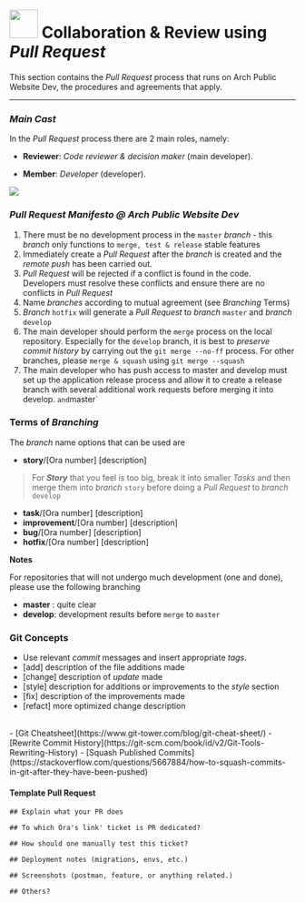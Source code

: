 # <img src="https://media.giphy.com/media/LnQjpWaON8nhr21vNW/giphy.gif" width="50"> Collaboration & Review using *Pull Request*

This section contains the *Pull Request* process that runs on Arch Public Website Dev, the procedures and agreements that apply.

---

### *Main Cast*

In the *Pull Request* process there are 2 main roles, namely:

- **Reviewer**: *Code reviewer & decision maker* (main developer).
<!-- - **QA**: *Feature/function reviewer*. -->
- **Member**: *Developer* (developer).

![](https://static.pbahotels.com/Assets/images/Hotel/exterior/d62e3d6a1766e1d3c8a7e478bddd78a3cd3f8fae.png)

### *Pull Request Manifesto @ Arch Public Website Dev*

1. There must be no development process in the `master` *branch* - this *branch* only functions to `merge, test & release` stable features
2. Immediately create a *Pull Request* after the *branch* is created and the *remote push* has been carried out.
3. *Pull Request* will be rejected if a conflict is found in the code. Developers must resolve these conflicts and ensure there are no conflicts in *Pull Request*
4. Name *branches* according to mutual agreement (see *Branching* Terms)
5. *Branch* `hotfix` will generate a *Pull Request* to *branch* `master` and *branch* `develop`
6. The main developer should perform the `merge` process on the local repository. Especially for the `develop` branch, it is best to *preserve commit history* by carrying out the `git merge --no-ff` process. For other branches, please `merge & squash` using `git merge --squash`
7. The main developer who has push access to master and develop must set up the application release process and allow it to create a release branch with several additional work requests before merging it into develop. ` and `master`

### Terms of *Branching*

The *branch* name options that can be used are

- **story**/[Ora number] [description]

> For ***Story*** that you feel is too big, break it into smaller *Tasks* and then merge them into *branch* `story` before doing a *Pull Request* to *branch* `develop`

- **task**/[Ora number] [description]
- **improvement**/[Ora number] [description]
- **bug**/[Ora number] [description]
- **hotfix**/[Ora number] [description]

**Notes**

For repositories that will not undergo much development (one and done), please use the following branching

- **master** : quite clear
- **develop**: development results before `merge` to `master`
<!-- - **latest** : all development will be done on this branch and a PR will be created to `develop` -->

### Git Concepts

- Use relevant *commit* messages and insert appropriate *tags*.
- [add] description of the file additions made
- [change] description of *update* made
- [style] description for additions or improvements to the *style* section
- [fix] description of the improvements made
- [refact] more optimized change description
</br>
- [Git Cheatsheet](https://www.git-tower.com/blog/git-cheat-sheet/)
- [Rewrite Commit History](https://git-scm.com/book/id/v2/Git-Tools-Rewriting-History)
- [Squash Published Commits](https://stackoverflow.com/questions/5667884/how-to-squash-commits-in-git-after-they-have-been-pushed)

#### Template Pull Request

```
## Explain what your PR does

## To which Ora's link' ticket is PR dedicated?

## How should one manually test this ticket?

## Deployment notes (migrations, envs, etc.)

## Screenshots (postman, feature, or anything related.)

## Others?
```
